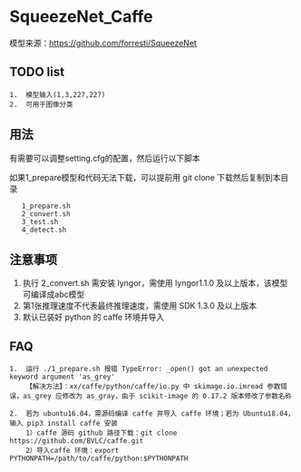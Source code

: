 # SqueezeNet_Caffe

模型来源：https://github.com/forresti/SqueezeNet


## TODO list
    1.  模型输入(1,3,227,227) 
    2.  可用于图像分类


## 用法

有需要可以调整setting.cfg的配置，然后运行以下脚本

如果1_prepare模型和代码无法下载，可以提前用 git clone 下载然后复制到本目录

```shell
   1_prepare.sh
   2_convert.sh
   3_test.sh
   4_detect.sh
```

## 注意事项
   1. 执行 2_convert.sh 需安装 lyngor，需使用 lyngor1.1.0 及以上版本，该模型可编译成abc模型
   2. 第1张推理速度不代表最终推理速度，需使用 SDK 1.3.0 及以上版本
   3. 默认已装好 python 的 caffe 环境并导入


## FAQ
    1.  运行 ./1_prepare.sh 报错 TypeError: _open() got an unexpected keyword argument 'as_grey'
        【解决方法】：xx/caffe/python/caffe/io.py 中 skimage.io.imread 参数错误，as_grey 应修改为 as_gray，由于 scikit-image 的 0.17.2 版本修改了参数名称
    
    2.  若为 ubuntu16.04，需源码编译 caffe 并导入 caffe 环境；若为 Ubuntu18.04，输入 pip3 install caffe 安装
        1）caffe 源码 github 路径下载：git clone https://github.com/BVLC/caffe.git
        2）导入caffe 环境：export PYTHONPATH=/path/to/caffe/python:$PYTHONPATH
